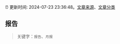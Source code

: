 :alarm_clock: 更新时间: 2024-07-23 23:36:48。[文章来源](/README.md)、[文章分类](/TAGS.md)

## 报告


> 关键字：`报告`、`月报`



